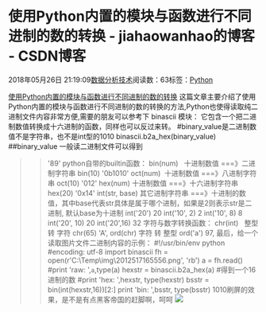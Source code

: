 
# 使用Python内置的模块与函数进行不同进制的数的转换 - jiahaowanhao的博客 - CSDN博客


2018年05月26日 21:19:09[数据分析技术](https://me.csdn.net/jiahaowanhao)阅读数：63标签：[Python																](https://so.csdn.net/so/search/s.do?q=Python&t=blog)


[使用Python内置的模块与函数进行不同进制的数的转换](http://cda.pinggu.org/view/25652.html)
这篇文章主要介绍了使用Python内置的模块与函数进行不同进制的数的转换的方法,Python也使得读取纯二进制文件内容非常方便,需要的朋友可以参考下
binascii 模块：
它包含一个把二进制数值转换成十六进制的函数，同样也可以反过来转。 \#binary_value是二进制数值不是字符串，也不是int型的1010
binascii.b2a_hex(binary_value) \#\#binary_value 一般读二进制文件可以得到
>>'89'
python自带的builtin函数：
bin(num)   十进制数值 ===》二进制字符串
bin(10)
>> '0b1010'
oct(num)  十进制数值 ===》八进制字符串
oct(10)
>>'012'
hex(num) 十进制数值 ===》十六进制字符串
hex(20)
>>'0x14'
int(str, base) 其它进制字符串 ===》十进制的数值，其中base代表str具体是属于哪个进制，如果是2则表示str是二进制, 默认base为十进制
int('20')
>>20
int('10', 2)
>>2
int('10', 8)
>>8
int('20', 10)
>>20
int('20',16)
>>32
字符与数字转换函数：
chr(int)   整型 转 字符
chr(65)
>>'A',
ord(chr) 字符 转 整型
ord('a')
>>97,
最后，给一个读取图片文件二进制内容的示例：
\#!/usr/bin/env python
\#encoding: utf-8
import binascii
fh = open(r'C:\Temp\img\2012517165556.png', 'rb')
a = fh.read()
\#print 'raw: ',`a`,type(a)
hexstr = binascii.b2a_hex(a) \#得到一个16进制的数
\#print 'hex: ',hexstr, type(hexstr)
bsstr = bin(int(hexstr,16))[2:]
print 'bin: ',bsstr, type(bsstr)
1010刷屏的效果，是不是有点黑客帝国的赶脚啊，呵呵
![](http://www.cda.cn/uploadfile/image/20180526/20180526130127_82925.png)

